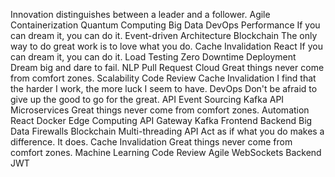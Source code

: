 Innovation distinguishes between a leader and a follower. Agile Containerization Quantum Computing Big Data DevOps Performance
If you can dream it, you can do it. Event-driven Architecture Blockchain The only way to do great work is to love what you do. Cache Invalidation React
If you can dream it, you can do it. Load Testing Zero Downtime Deployment Dream big and dare to fail. NLP Pull Request
Cloud Great things never come from comfort zones. Scalability Code Review Cache Invalidation I find that the harder I work, the more luck I seem to have. DevOps Don't be afraid to give up the good to go for the great. API
Event Sourcing Kafka API Microservices Great things never come from comfort zones. Automation React Docker
Edge Computing API Gateway Kafka Frontend Backend Big Data Firewalls
Blockchain Multi-threading API Act as if what you do makes a difference. It does. Cache Invalidation
Great things never come from comfort zones. Machine Learning Code Review Agile WebSockets Backend JWT
